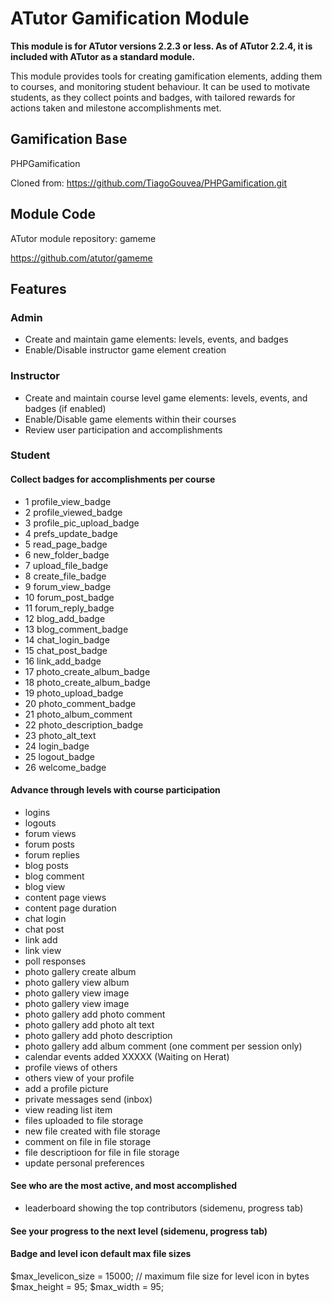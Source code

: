 # ATutor Gamification Module
**This module is for ATutor versions 2.2.3 or less. As of ATutor 2.2.4, it is included with ATutor as a standard module.**

This module provides tools for creating gamification elements, adding them to courses, and monitoring student behaviour. It can be used to motivate students, as they collect points and badges, with tailored rewards for actions taken and milestone accomplishments met.

## Gamification Base

PHPGamification

Cloned from: https://github.com/TiagoGouvea/PHPGamification.git

## Module Code

ATutor module repository: gameme

https://github.com/atutor/gameme
## Features
### Admin

* Create and maintain game elements: levels, events, and badges
* Enable/Disable instructor game element creation

### Instructor

* Create and maintain course level game elements: levels, events, and badges (if enabled)
* Enable/Disable game elements within their courses
* Review user participation and accomplishments

### Student

#### Collect badges for accomplishments per course
* 1 profile_view_badge    
* 2 profile_viewed_badge  
* 3 profile_pic_upload_badge 
* 4 prefs_update_badge 
* 5 read_page_badge
* 6 new_folder_badge 
* 7 upload_file_badge 
* 8 create_file_badge 
* 9 forum_view_badge 
* 10 forum_post_badge 
* 11 forum_reply_badge 
* 12 blog_add_badge
* 13 blog_comment_badge 
* 14 chat_login_badge 
* 15 chat_post_badge
* 16 link_add_badge
* 17 photo_create_album_badge 
* 18 photo_create_album_badge
* 19 photo_upload_badge 
* 20 photo_comment_badge 
* 21 photo_album_comment 
* 22 photo_description_badge 
* 23 photo_alt_text 
* 24 login_badge
* 25 logout_badge
* 26 welcome_badge

#### Advance through levels with course participation
* logins  
* logouts  
* forum views 
* forum posts 
* forum replies 
* blog posts 
* blog comment 
* blog view 
* content page views 
* content page duration 
* chat login 
* chat post 
* link add  
* link view 
* poll responses  
* photo gallery create album 
* photo gallery view album  
* photo gallery view image  
* photo gallery view image   
* photo gallery add photo comment   
* photo gallery add photo alt text   
* photo gallery add photo description   
* photo gallery add album comment  (one comment per session only)
* calendar events added XXXXX (Waiting on Herat)
* profile views of others 
* others view of your profile 
* add a profile picture 
* private messages send (inbox) 
* view reading list item 
* files uploaded to file storage 
* new file created with file storage 
* comment on file in file storage 
* file descriptioon for file in file storage 
* update personal preferences 

#### See who are the most active, and most accomplished
* leaderboard showing the top contributors (sidemenu, progress tab) 

#### See your progress to the next level (sidemenu, progress tab) 

#### Badge and level icon default max file sizes
$max_levelicon_size = 15000;  // maximum file size for  level icon in bytes
$max_height = 95;
$max_width = 95;


